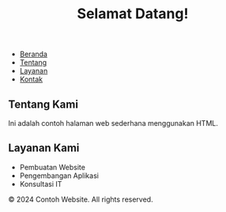 <!DOCTYPE html>
<html lang="en">
<head>
    <meta charset="UTF-8">
    <meta name="viewport" content="width=device-width, initial-scale=1.0">
    <title>Contoh Halaman Web</title>
</head>
<body>
    <header>
        <h1>Selamat Datang!</h1>
    </header>
    <nav>
        <ul>
            <li><a href="#">Beranda</a></li>
            <li><a href="#">Tentang</a></li>
            <li><a href="#">Layanan</a></li>
            <li><a href="#">Kontak</a></li>
        </ul>
    </nav>
    <main>
        <section>
            <h2>Tentang Kami</h2>
            <p>Ini adalah contoh halaman web sederhana menggunakan HTML.</p>
        </section>
        <section>
            <h2>Layanan Kami</h2>
            <ul>
                <li>Pembuatan Website</li>
                <li>Pengembangan Aplikasi</li>
                <li>Konsultasi IT</li>
            </ul>
        </section>
    </main>
    <footer>
        <p>&copy; 2024 Contoh Website. All rights reserved.</p>
    </footer>
</body>
</html>
